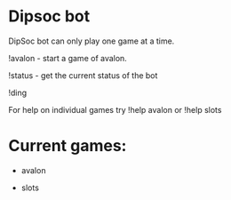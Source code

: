 # Dipsoc bot

DipSoc bot can only play one game at a time.  

!avalon - start a game of avalon.  

!status - get the current status of the bot  

!ding  

For help on individual games try !help avalon or !help slots  

# Current games:  

* avalon  

* slots  